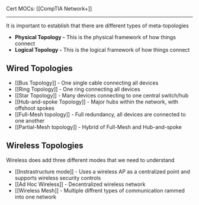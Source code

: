 Cert MOCs: [[CompTIA Network+]]

---
It is important to establish that there are different types of meta-topologies
- **Physical Topology -** This is the physical framework of how things connect
- **Logical Topology -** This is the logical framework of how things connect

## Wired Topologies
- [[Bus Topology]] - One single cable connecting all devices
- [[Ring Topology]] - One ring connecting all devices
- [[Star Topology]] - Many devices connecting to one central switch/hub
- [[Hub-and-spoke Topology]] - Major hubs within the network, with offshoot spokes
- [[Full-Mesh topology]] - Full redundancy, all devices are connected to one another
- [[Partial-Mesh topology]] - Hybrid of Full-Mesh and Hub-and-spoke

## Wireless Topologies
Wireless does add three different modes that we need to understand
- [[Instrastructure mode]] - Uses a wireless AP as a centralized point and supports wireless security controls
- [[Ad Hoc Wireless]] - Decentralized wireless network
- [[Wireless Mesh]] - Multiple diffrent types of communication rammed into one network